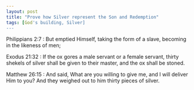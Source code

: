 ```yaml
---
layout: post
title: "Prove how Silver represent the Son and Redemption"
tags: [God's building, Silver]
---
```


Philippians 2:7
: But emptied Himself, taking the form of a slave, becoming in the likeness of men;

Exodus 21:32
: If the ox gores a male servant or a female servant, thirty shekels of silver shall be given to their master, and the ox shall be stoned.

Matthew 26:15
: And said, What are you willing to give me, and I will deliver Him to you? And they weighed out to him thirty pieces of silver.
